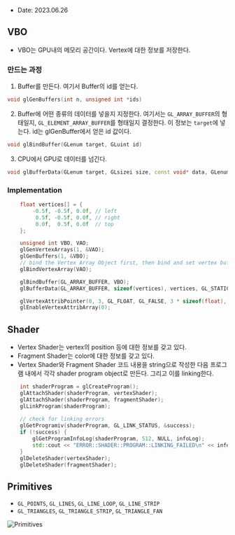* Date: 2023.06.26

## VBO
* VBO는 GPU내의 메모리 공간이다. Vertex에 대한 정보를 저장한다.

### 만드는 과정
1. Buffer를 만든다. 여기서 Buffer의 id를 얻는다.
```CPP
void glGenBuffers(int n, unsigned int *ids)
```

2. Buffer에 어떤 종류의 데이터를 넣을지 지정한다. 여기서는 `GL_ARRAY_BUFFER`의 형태일지, `GL_ELEMENT_ARRAY_BUFFER`를 형태일지 결정한다.
   이 정보는 ```target```에 넣는다. id는 glGenBuffer에서 얻은 id 값이다.
```cpp
void glBindBuffer(GLenum target, GLuint id)
```

3. CPU에서 GPU로 데이터를 넘긴다. 
```cpp
void glBufferData(GLenum target, GLsizei size, const void* data, GLenum usage)
```

### Implementation
```cpp
    float vertices[] = {
        -0.5f, -0.5f, 0.0f, // left  
         0.5f, -0.5f, 0.0f, // right 
         0.0f,  0.5f, 0.0f  // top   
    }; 

    unsigned int VBO, VAO;
    glGenVertexArrays(1, &VAO);
    glGenBuffers(1, &VBO);
    // bind the Vertex Array Object first, then bind and set vertex buffer(s), and then configure vertex attributes(s).
    glBindVertexArray(VAO);

    glBindBuffer(GL_ARRAY_BUFFER, VBO);
    glBufferData(GL_ARRAY_BUFFER, sizeof(vertices), vertices, GL_STATIC_DRAW);

    glVertexAttribPointer(0, 3, GL_FLOAT, GL_FALSE, 3 * sizeof(float), (void*)0);
    glEnableVertexAttribArray(0);
```

## Shader

* Vertex Shader는 vertex의 position 등에 대한 정보를 갖고 있다.
* Fragment Shader는 color에 대한 정보를 갖고 있다.
* Vertex Shader와 Fragment Shader 코드 내용을 string으로 작성한 다음 프로그램 내에서 각각 shader program object로 만든다. 그리고 이를 linking한다.
```cpp
    int shaderProgram = glCreateProgram();
    glAttachShader(shaderProgram, vertexShader);
    glAttachShader(shaderProgram, fragmentShader);
    glLinkProgram(shaderProgram);
    
    // check for linking errors
    glGetProgramiv(shaderProgram, GL_LINK_STATUS, &success);
    if (!success) {
        glGetProgramInfoLog(shaderProgram, 512, NULL, infoLog);
        std::cout << "ERROR::SHADER::PROGRAM::LINKING_FAILED\n" << infoLog << std::endl;
    }
    glDeleteShader(vertexShader);
    glDeleteShader(fragmentShader);
```

## Primitives

* `GL_POINTS`, `GL_LINES`, `GL_LINE_LOOP`, `GL_LINE_STRIP`
* `GL_TRIANGLES`, `GL_TRIANGLE_STRIP`, `GL_TRIANGLE_FAN`

![Primitives](https://www.oreilly.com/api/v2/epubs/9781449388133/files/httpatomoreillycomsourceoreillyimages605783.png)


